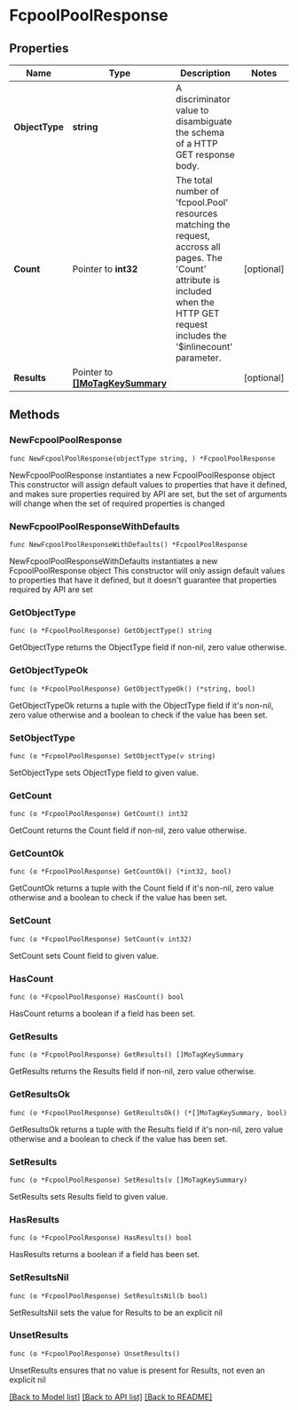 # FcpoolPoolResponse

## Properties

Name | Type | Description | Notes
------------ | ------------- | ------------- | -------------
**ObjectType** | **string** | A discriminator value to disambiguate the schema of a HTTP GET response body. | 
**Count** | Pointer to **int32** | The total number of &#39;fcpool.Pool&#39; resources matching the request, accross all pages. The &#39;Count&#39; attribute is included when the HTTP GET request includes the &#39;$inlinecount&#39; parameter. | [optional] 
**Results** | Pointer to [**[]MoTagKeySummary**](MoTagKeySummary.md) |  | [optional] 

## Methods

### NewFcpoolPoolResponse

`func NewFcpoolPoolResponse(objectType string, ) *FcpoolPoolResponse`

NewFcpoolPoolResponse instantiates a new FcpoolPoolResponse object
This constructor will assign default values to properties that have it defined,
and makes sure properties required by API are set, but the set of arguments
will change when the set of required properties is changed

### NewFcpoolPoolResponseWithDefaults

`func NewFcpoolPoolResponseWithDefaults() *FcpoolPoolResponse`

NewFcpoolPoolResponseWithDefaults instantiates a new FcpoolPoolResponse object
This constructor will only assign default values to properties that have it defined,
but it doesn't guarantee that properties required by API are set

### GetObjectType

`func (o *FcpoolPoolResponse) GetObjectType() string`

GetObjectType returns the ObjectType field if non-nil, zero value otherwise.

### GetObjectTypeOk

`func (o *FcpoolPoolResponse) GetObjectTypeOk() (*string, bool)`

GetObjectTypeOk returns a tuple with the ObjectType field if it's non-nil, zero value otherwise
and a boolean to check if the value has been set.

### SetObjectType

`func (o *FcpoolPoolResponse) SetObjectType(v string)`

SetObjectType sets ObjectType field to given value.


### GetCount

`func (o *FcpoolPoolResponse) GetCount() int32`

GetCount returns the Count field if non-nil, zero value otherwise.

### GetCountOk

`func (o *FcpoolPoolResponse) GetCountOk() (*int32, bool)`

GetCountOk returns a tuple with the Count field if it's non-nil, zero value otherwise
and a boolean to check if the value has been set.

### SetCount

`func (o *FcpoolPoolResponse) SetCount(v int32)`

SetCount sets Count field to given value.

### HasCount

`func (o *FcpoolPoolResponse) HasCount() bool`

HasCount returns a boolean if a field has been set.

### GetResults

`func (o *FcpoolPoolResponse) GetResults() []MoTagKeySummary`

GetResults returns the Results field if non-nil, zero value otherwise.

### GetResultsOk

`func (o *FcpoolPoolResponse) GetResultsOk() (*[]MoTagKeySummary, bool)`

GetResultsOk returns a tuple with the Results field if it's non-nil, zero value otherwise
and a boolean to check if the value has been set.

### SetResults

`func (o *FcpoolPoolResponse) SetResults(v []MoTagKeySummary)`

SetResults sets Results field to given value.

### HasResults

`func (o *FcpoolPoolResponse) HasResults() bool`

HasResults returns a boolean if a field has been set.

### SetResultsNil

`func (o *FcpoolPoolResponse) SetResultsNil(b bool)`

 SetResultsNil sets the value for Results to be an explicit nil

### UnsetResults
`func (o *FcpoolPoolResponse) UnsetResults()`

UnsetResults ensures that no value is present for Results, not even an explicit nil

[[Back to Model list]](../README.md#documentation-for-models) [[Back to API list]](../README.md#documentation-for-api-endpoints) [[Back to README]](../README.md)


